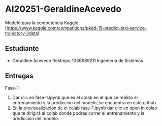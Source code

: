 # AI20251-GeraldineAcevedo
Modelo para la competencia Kaggle [https://www.kaggle.com/competitions/pkdd-15-predict-taxi-service-trajectory-i/data)
## Estudiante
- Geraldine Acevedo Restrepo 1036689211 Ingenieria de Sistemas

## Entregas
Fase-1:
1. Dar clic en fase-1.ipynb que es el colab en el que se realizó el entrenamiento y la predicción del modelo, se encuentra en este github.
2. En la previsualización de el colab fase-1.ipynb dar clic en open in colab que te dirigirá al colab donde podrás correr el entrenamiento y la predicción del modelo.
